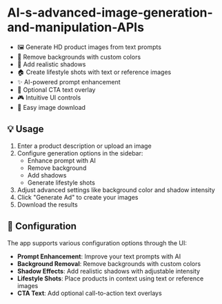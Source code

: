 # AI-s-advanced-image-generation-and-manipulation-APIs
- 🖼️ Generate HD product images from text prompts
- 🎯 Remove backgrounds with custom colors
- 🌅 Add realistic shadows
- 🏠 Create lifestyle shots with text or reference images
- ✨ AI-powered prompt enhancement
- 📝 Optional CTA text overlay
- 🎮 Intuitive UI controls
- 💾 Easy image download


## 💡 Usage

1. Enter a product description or upload an image
2. Configure generation options in the sidebar:
   - Enhance prompt with AI
   - Remove background
   - Add shadows
   - Generate lifestyle shots
3. Adjust advanced settings like background color and shadow intensity
4. Click "Generate Ad" to create your images
5. Download the results

## 🔧 Configuration

The app supports various configuration options through the UI:

- **Prompt Enhancement**: Improve your text prompts with AI
- **Background Removal**: Remove backgrounds with custom colors
- **Shadow Effects**: Add realistic shadows with adjustable intensity
- **Lifestyle Shots**: Place products in context using text or reference images
- **CTA Text**: Add optional call-to-action text overlays
